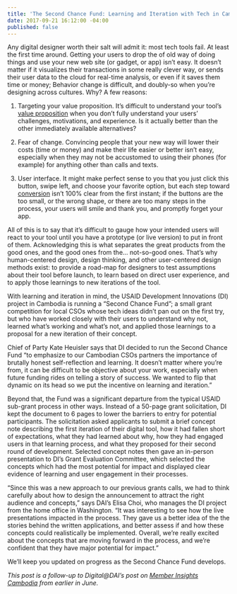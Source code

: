 ```yaml
---
title: 'The Second Chance Fund: Learning and Iteration with Tech in Cambodia'
date: 2017-09-21 16:12:00 -04:00
published: false
---
```


Any digital designer worth their salt will admit it: most tech tools fail. At least the first time around. Getting your users to drop the of old way of doing things and use your new web site (or gadget, or app) isn’t easy. It doesn’t matter if it visualizes their transactions in some really clever way, or sends their user data to the cloud for real-time analysis, or even if it saves them time or money; Behavior change is difficult, and doubly-so when you’re designing across cultures. Why? A few reasons:

<!--more-->

1. Targeting your value proposition. It’s difficult to understand your tool’s [value proposition](XXXXXX) when you don’t fully understand your users’ challenges, motivations, and experience. Is it actually better than the other immediately available alternatives? 

2. Fear of change. Convincing people that your new way will lower their costs (time or money) and make their life easier or better isn’t easy, especially when they may not be accustomed to using their phones (for example) for anything other than calls and texts. 

3. User interface. It might make perfect sense to you that you just click this button, swipe left, and choose your favorite option, but each step toward [conversion](XXXXXX) isn’t 100% clear from the first instant; if the buttons are the too small, or the wrong shape, or there are too many steps in the process, your users will smile and thank you, and promptly forget your app. 

All of this is to say that it’s difficult to gauge how your intended users will react to your tool until you have a prototype (or live version) to put in front of them. Acknowledging this is what separates the great products from the good ones, and the good ones from the… not-so-good ones. That’s why human-centered design, design thinking, and other user-centered design methods exist: to provide a road-map for designers to test assumptions about their tool before launch, to learn based on direct user experience, and to apply those learnings to new iterations of the tool. 

With learning and iteration in mind, the USAID Development Innovations (DI) project in Cambodia is running a “Second Chance Fund”; a small grant competition for local CSOs whose tech ideas didn’t pan out on the first try, but who have worked closely with their users to understand why not, learned what’s working and what’s not, and applied those learnings to a proposal for a new iteration of their concept. 

Chief of Party Kate Heuisler says that DI decided to run the Second Chance Fund “to emphasize to our Cambodian CSOs partners the importance of brutally honest self-reflection and learning. It doesn’t matter where you’re from, it can be difficult to be objective about your work, especially when future funding rides on telling a story of success. We wanted to flip that dynamic on its head so we put the incentive on learning and iteration.” 

Beyond that, the Fund was a significant departure from the typical USAID sub-grant process in other ways. Instead of a 50-page grant solicitation, DI kept the document to 6 pages to lower the barriers to entry for potential participants. The solicitation asked applicants to submit a brief concept note describing the first iteration of their digital tool, how it had fallen short of expectations, what they had learned about why, how they had engaged users in that learning process, and what they proposed for their second round of development. Selected concept notes then gave an in-person presentation to DI’s Grant Evaluation Committee, which selected the concepts which had the most potential for impact and displayed clear evidence of learning and user engagement in their processes. 

“Since this was a new approach to our previous grants calls, we had to think carefully about how to design the announcement to attract the right audience and concepts,” says DAI’s Elisa Choi, who manages the DI project from the home office in Washington. “It was interesting to see how the live presentations impacted in the process. They gave us a better idea of the the stories behind the written applications, and better assess if and how these concepts could realistically be implemented. Overall, we’re really excited about the concepts that are moving forward in the process, and we’re confident that they have major potential for impact.” 



We’ll keep you updated on progress as the Second Chance Fund develops. 

*This post is a follow-up to Digital@DAI’s post on [Member Insights Cambodia](XXXXX) from earlier in June.*

